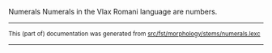 Numerals
Numerals in the Vlax Romani language are numbers.

* * *

<small>This (part of) documentation was generated from [src/fst/morphology/stems/numerals.lexc](https://github.com/giellalt/lang-rmy/blob/main/src/fst/morphology/stems/numerals.lexc)</small>

---

